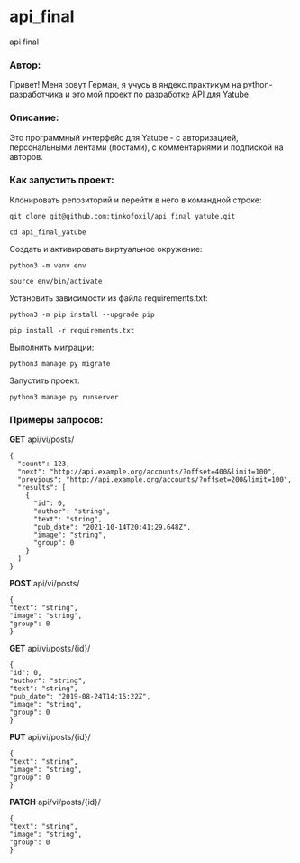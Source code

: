 # api_final
api final

### Автор:
Привет! Меня зовут Герман, я учусь в яндекс.практикум на python-разработчика и это мой проект по разработке API для Yatube.

### Описание:

Это программный интерфейс для Yatube - с авторизацией, персональными лентами (постами), с комментариями и подпиской на авторов. 

### Как запустить проект:

Клонировать репозиторий и перейти в него в командной строке:

```
git clone git@github.com:tinkofoxil/api_final_yatube.git
```

```
cd api_final_yatube
```

Cоздать и активировать виртуальное окружение:

```
python3 -m venv env
```

```
source env/bin/activate
```

Установить зависимости из файла requirements.txt:

```
python3 -m pip install --upgrade pip
```

```
pip install -r requirements.txt
```

Выполнить миграции:

```
python3 manage.py migrate
```

Запустить проект:

```
python3 manage.py runserver
```

### Примеры запросов:

**GET** api/vi/posts/
```
{
  "count": 123,
  "next": "http://api.example.org/accounts/?offset=400&limit=100",
  "previous": "http://api.example.org/accounts/?offset=200&limit=100",
  "results": [
    {
      "id": 0,
      "author": "string",
      "text": "string",
      "pub_date": "2021-10-14T20:41:29.648Z",
      "image": "string",
      "group": 0
    }
  ]
}
```

**POST** api/vi/posts/
```
{
"text": "string",
"image": "string",
"group": 0
}
```

**GET** api/vi/posts/{id}/
```
{
"id": 0,
"author": "string",
"text": "string",
"pub_date": "2019-08-24T14:15:22Z",
"image": "string",
"group": 0
}
```

**PUT** api/vi/posts/{id}/
```
{
"text": "string",
"image": "string",
"group": 0
}
```

**PATCH** api/vi/posts/{id}/
```
{
"text": "string",
"image": "string",
"group": 0
}
```
